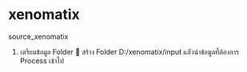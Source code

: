 # xenomatix
source_xenomatix

1. เตรียมข้อมูล Folder
    📁 สร้าง Folder D:/xenomatix/input แลัวนำข้อมูลที่ต้องการ Process เข้าไป
